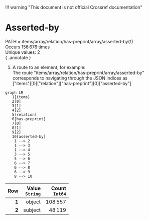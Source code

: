 !!! warning "This document is not official Crossref documentation"
# Asserted-by
PATH = items/array/relation/has-preprint/array/asserted-by(1)  
Occurs 156 676 times  
Unique values: 2  
{ .annotate }

1. A route to an element, for example:  
   The route "items/array/relation/has-preprint/array/asserted-by" corresponds to navigating through the JSON indices as  
   ["items"][0]["relation"]["has-preprint"][0]["asserted-by"]  

```mermaid
graph LR
   1[items]
   2[0]
   3[1]
   4[2]
   5[relation]
   6[has-preprint]
   7[0]
   8[1]
   9[2]
   10[asserted-by]
    1 --> 2
    1 --> 3
    1 --> 4
    3 --> 5
    5 --> 6
    6 --> 7
    6 --> 8
    6 --> 9
    8 --> 10
```

| **Row** | **Value**<br>`String` | **Count**<br>`Int64` |
|--------:|----------------------:|---------------------:|
| **1**   | object                | 108 557              |
| **2**   | subject               | 48 119               |

